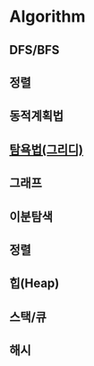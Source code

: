 # Algorithm

## DFS/BFS

## 정렬

## 동적계획법

## [탐욕법(그리디)](https://github.com/Gubeommo/Algorithm/tree/main/Greedy)

## 그래프

## 이분탐색

## 정렬

## 힙(Heap)

## 스택/큐

## 해시